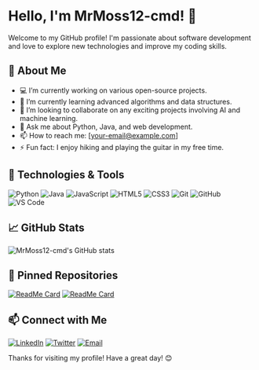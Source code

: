 # Hello, I'm MrMoss12-cmd! 👋

Welcome to my GitHub profile! I'm passionate about software development and love to explore new technologies and improve my coding skills.

## 🚀 About Me

- 💻 I’m currently working on various open-source projects.
- 🌱 I’m currently learning advanced algorithms and data structures.
- 👯 I’m looking to collaborate on any exciting projects involving AI and machine learning.
- 💬 Ask me about Python, Java, and web development.
- 📫 How to reach me: [your-email@example.com]
- ⚡ Fun fact: I enjoy hiking and playing the guitar in my free time.

## 🔧 Technologies & Tools

![Python](https://img.shields.io/badge/-Python-333333?style=flat&logo=python)
![Java](https://img.shields.io/badge/-Java-333333?style=flat&logo=java)
![JavaScript](https://img.shields.io/badge/-JavaScript-333333?style=flat&logo=javascript)
![HTML5](https://img.shields.io/badge/-HTML5-333333?style=flat&logo=html5)
![CSS3](https://img.shields.io/badge/-CSS3-333333?style=flat&logo=css3)
![Git](https://img.shields.io/badge/-Git-333333?style=flat&logo=git)
![GitHub](https://img.shields.io/badge/-GitHub-333333?style=flat&logo=github)
![VS Code](https://img.shields.io/badge/-VS%20Code-333333?style=flat&logo=visual-studio-code)

## 📈 GitHub Stats

![MrMoss12-cmd's GitHub stats](https://github-readme-stats.vercel.app/api?username=MrMoss12-cmd&show_icons=true&theme=dark)

## 📌 Pinned Repositories

[![ReadMe Card](https://github-readme-stats.vercel.app/api/pin/?username=MrMoss12-cmd&repo=your-repo-name-1&theme=dark)](https://github.com/MrMoss12-cmd/your-repo-name-1)
[![ReadMe Card](https://github-readme-stats.vercel.app/api/pin/?username=MrMoss12-cmd&repo=your-repo-name-2&theme=dark)](https://github.com/MrMoss12-cmd/your-repo-name-2)

## 📫 Connect with Me

[![LinkedIn](https://img.shields.io/badge/-LinkedIn-333333?style=flat&logo=linkedin)](https://www.linkedin.com/in/your-linkedin-profile)
[![Twitter](https://img.shields.io/badge/-Twitter-333333?style=flat&logo=twitter)](https://twitter.com/your-twitter-handle)
[![Email](https://img.shields.io/badge/-Email-333333?style=flat&logo=gmail)](mailto:your-email@example.com)

Thanks for visiting my profile! Have a great day! 😊
